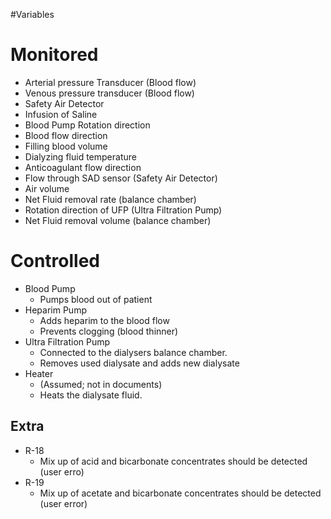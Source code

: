 
#Variables

Monitored
=========

 - Arterial pressure Transducer (Blood flow)
 - Venous pressure transducer (Blood flow)
 - Safety Air Detector
 - Infusion of Saline
 - Blood Pump Rotation direction
 - Blood flow direction
 - Filling blood volume
 - Dialyzing fluid temperature
 - Anticoagulant flow direction
 - Flow through SAD sensor (Safety Air Detector)
 - Air volume
 - Net Fluid removal rate (balance chamber)
 - Rotation direction of UFP (Ultra Filtration Pump)
 - Net Fluid removal volume (balance chamber)

Controlled 
========

 - Blood Pump
	 - Pumps blood out of patient
 - Heparim Pump
	 - Adds heparim to the blood flow
	 - Prevents clogging (blood thinner)
 - Ultra Filtration Pump
	 - Connected to the dialysers balance chamber.
	 - Removes used dialysate and adds new dialysate
 - Heater
	 - (Assumed; not in documents)
	 - Heats the dialysate fluid.

Extra
-------

 - R-18
	 - Mix up of acid and bicarbonate concentrates should be detected (user erro)
 -  R-19
	 - Mix up of acetate and bicarbonate concentrates should be detected (user error)